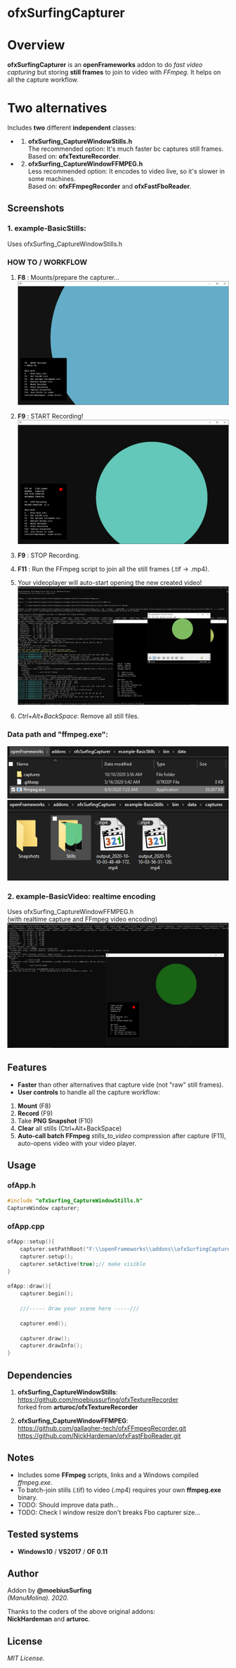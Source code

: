 ofxSurfingCapturer
=============================

# Overview
**ofxSurfingCapturer** is an **openFrameworks** addon to do *fast video capturing* but storing **still frames** to join to video with *FFmpeg*. It helps on all the capture workflow. 

# Two alternatives
Includes **two** different **independent** classes:  

- 1. **ofxSurfing_CaptureWindowStills.h**  
The recommended option: It's much faster bc captures still frames.  
Based on: **ofxTextureRecorder**.  

- 2. **ofxSurfing_CaptureWindowFFMPEG.h**  
Less recommended option: It encodes to video live, so it's slower in some machines.  
Based on: **ofxFFmpegRecorder** and **ofxFastFboReader**.

## Screenshots

### 1. example-BasicStills:
Uses ofxSurfing_CaptureWindowStills.h  

### HOW TO / WORKFLOW 
1. **F8** : Mounts/prepare the capturer...  
![image](/readme_images/Capture1.PNG?raw=true "image") 

2. **F9** : START Recording!
![image](/readme_images/Capture2.PNG?raw=true "image")  

3. **F9** : STOP Recording.  

4. **F11** : Run the FFmpeg script to join all the still frames (.tif -> .mp4).  

5. Your videoplayer will auto-start opening the new created video!  
![image](/readme_images/Capture3.PNG?raw=true "image")

6. *Ctrl+Alt+BackSpace*: Remove all still files.  

### Data path and "ffmpeg.exe":
![image](/readme_images/Capture5.PNG?raw=true "image")
![image](/readme_images/Capture6.PNG?raw=true "image")

### 2. example-BasicVideo: realtime encoding
Uses ofxSurfing_CaptureWindowFFMPEG.h  
(with realtime capture and FFmpeg video encoding)  
![image](/readme_images/Capture4.PNG?raw=true "image")

## Features
- **Faster** than other alternatives that capture vide (not "raw" still frames).
- **User controls** to handle all the capture workflow:  
1. **Mount** (F8)  
2. **Record** (F9)  
3. Take **PNG Snapshot** (F10)  
4. **Clear** all stills (Ctrl+Alt+BackSpace)
5. **Auto-call batch FFmpeg** *stills_to_video* compression after capture (F11),  
auto-opens video with your video player.

## Usage
 
### ofApp.h
```.cpp
#include "ofxSurfing_CaptureWindowStills.h"
CaptureWindow capturer;
```

### ofApp.cpp
```.cpp
ofApp::setup(){
	capturer.setPathRoot("F:\\openFrameworks\\addons\\ofxSurfingCapturer\\example-BasicStills\\bin\\data\\");
	capturer.setup();
	capturer.setActive(true);// make visible
}

ofApp::draw(){
	capturer.begin();

	///----- draw your scene here -----///

	capturer.end();

	capturer.draw();
	capturer.drawInfo();
}
```

## Dependencies
1. **ofxSurfing_CaptureWindowStills**:  
https://github.com/moebiussurfing/ofxTextureRecorder  
forked from **arturoc/ofxTextureRecorder**

2. **ofxSurfing_CaptureWindowFFMPEG**:  
https://github.com/gallagher-tech/ofxFFmpegRecorder.git  
https://github.com/NickHardeman/ofxFastFboReader.git  

## Notes
- Includes some **FFmpeg** scripts, links and a Windows compiled *ffmpeg.exe*.
- To batch-join stills (.tif) to video (.mp4) requires your own **ffmpeg.exe** binary.
- TODO: Should improve data path...
- TODO: Check I window resize don't breaks Fbo capturer size... 

## Tested systems
- **Windows10** / **VS2017** / **OF 0.11**

## Author
Addon by **@moebiusSurfing**  
*(ManuMolina). 2020.*  

Thanks to the coders of the above original addons:  
**NickHardeman** and **arturoc**.  

## License
*MIT License.*